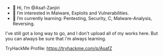 - 👋 Hi, I’m @Asaf-Zanjiri
- 👀 I’m interested in Malware, Exploits and Vulnerabilities.
- 🌱 I’m currently learning: Pentesting, Security, C, Malware-Analysis, Reversing.

I've still got a long way to go, and I don't upload all of my works here. But you can always be sure that i'm always learning.

TryHackMe Profile: https://tryhackme.com/p/AsafZ
<!---
Asaf-Zanjiri/Asaf-Zanjiri is a ✨ special ✨ repository because its `README.md` (this file) appears on your GitHub profile.
You can click the Preview link to take a look at your changes.
--->
